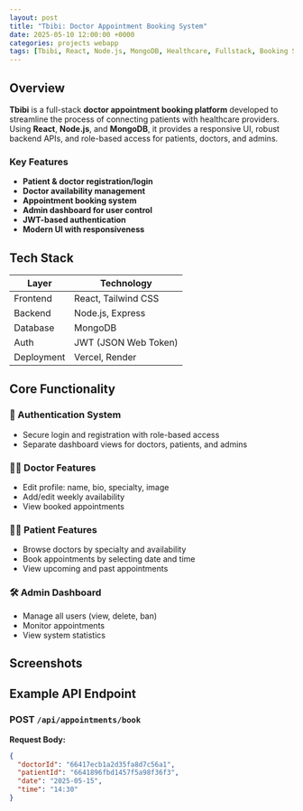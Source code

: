 ```yaml
---
layout: post
title: "Tbibi: Doctor Appointment Booking System"
date: 2025-05-10 12:00:00 +0000
categories: projects webapp
tags: [Tbibi, React, Node.js, MongoDB, Healthcare, Fullstack, Booking System]
---
```


## Overview
**Tbibi** is a full-stack **doctor appointment booking platform** developed to streamline the process of connecting patients with healthcare providers. Using **React**, **Node.js**, and **MongoDB**, it provides a responsive UI, robust backend APIs, and role-based access for patients, doctors, and admins.

### Key Features
- **Patient & doctor registration/login**
- **Doctor availability management**
- **Appointment booking system**
- **Admin dashboard for user control**
- **JWT-based authentication**
- **Modern UI with responsiveness**

## Tech Stack

| Layer        | Technology         |
|-------------|---------------------|
| Frontend     | React, Tailwind CSS |
| Backend      | Node.js, Express    |
| Database     | MongoDB             |
| Auth         | JWT (JSON Web Token)|
| Deployment   | Vercel, Render      |

## Core Functionality

### 🔐 Authentication System
- Secure login and registration with role-based access
- Separate dashboard views for doctors, patients, and admins

### 🧑‍⚕️ Doctor Features
- Edit profile: name, bio, specialty, image
- Add/edit weekly availability
- View booked appointments

### 👨‍💻 Patient Features
- Browse doctors by specialty and availability
- Book appointments by selecting date and time
- View upcoming and past appointments

### 🛠️ Admin Dashboard
- Manage all users (view, delete, ban)
- Monitor appointments
- View system statistics

## Screenshots



## Example API Endpoint

### POST `/api/appointments/book`

**Request Body:**
```json
{
  "doctorId": "66417ecb1a2d35fa8d7c56a1",
  "patientId": "6641896fbd1457f5a98f36f3",
  "date": "2025-05-15",
  "time": "14:30"
}
